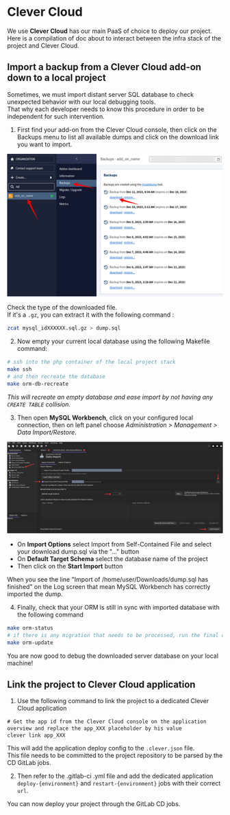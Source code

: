 # Clever Cloud

We use **Clever Cloud** has our main PaaS of choice to deploy our project.
Here is a compilation of doc about to interact between the infra stack of the project and Clever Cloud.

## Import a backup from a Clever Cloud add-on down to a local project

Sometimes, we must import distant server SQL database to check unexpected behavior with our local debugging tools.    
That why each developer needs to know this procedure in order to be independent for such intervention. 

1. First find your add-on from the Clever Cloud console, then click on the Backups menu to list all available dumps and click on the download link you want to import.

![Clever Cloud downloading databases](images/cc_download_db.png)

Check the type of the downloaded file.  
If it's a `.gz`, you can extract it with the following command :

```bash
zcat mysql_idXXXXXX.sql.gz > dump.sql
```

2. Now empty your current local database using the following Makefile command:

```bash
# ssh into the php container of the local project stack
make ssh
# and then recreate the database
make orm-db-recreate
```

_This will recreate an empty database and ease import by not having any `CREATE TABLE` collision._ 

3. Then open **MySQL Workbench**, click on your configured local connection, then on left panel choose _Administration > Management > Data Import/Restore_.

![Clever Cloud downloading databases](images/sql_workbench_import.png)

- On **Import Options** select Import from Self-Contained File and select your download dump.sql via the "..." button
- On **Default Target Schema** select the database name of the project
- Then click on the **Start Import** button

When you see the line "Import of /home/user/Downloads/dump.sql has finished" on the Log screen that mean MySQL Workbench has correctly imported the dump.

4. Finally, check that your ORM is still in sync with imported database with the following command

```bash
make orm-status
# if there is any migration that needs to be processed, run the final command
make orm-update
```

You are now good to debug the downloaded server database on your local machine!

## Link the project to Clever Cloud application

1. Use the following command to link the project to a dedicated Clever Cloud application

```shell
# Get the app id from the Clever Cloud console on the application overview and replace the app_XXX placeholder by his value
clever link app_XXX
```

This will add the application deploy config to the `.clever.json` file.  
This file needs to be committed to the project repository to be parsed by the CD GitLab jobs.

2. Then refer to the .gitlab-ci .yml file and add the dedicated application `deploy-{environment}` and `restart-{environment}` jobs with their correct `url`.

You can now deploy your project through the GitLab CD jobs.
